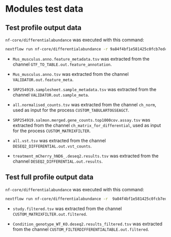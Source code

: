 # Modules test data

## Test profile output data

`nf-core/differentialabundance` was executed with this command:

```bash
nextflow run nf-core/differentialabundance -r 9a84f4bf1e581425c0fcb7edcec772998265eeb1 -latest -profile docker,test --outdir results
```

- `Mus_musculus.anno.feature_metadata.tsv` was extracted from the channel `GTF_TO_TABLE.out.feature_annotation`.

- `Mus_musculus.anno.tsv` was extracted from the channel `VALIDATOR.out.feature_meta`.

- `SRP254919.samplesheet.sample_metadata.tsv` was extracted from the channel `VALIDATOR.out.sample_meta`.

- `all.normalised_counts.tsv` was extracted from the channel `ch_norm`, used as input for the process `CUSTOM_TABULARTOGSEAGCT`.

- `SRP254919.salmon.merged.gene_counts.top1000cov.assay.tsv` was extracted from the channel `ch_matrix_for_differential`, used as input for the process `CUSTOM_MATRIXFILTER`.

- `all.vst.tsv` was extracted from the channel `DESEQ2_DIFFERENTIAL.out.vst_counts`.

- `treatment_mCherry_hND6_.deseq2.results.tsv` was extracted from the channel `DESEQ2_DIFFERENTIAL.out.results`.



## Test full profile output data

`nf-core/differentialabundance` was executed with this command:

```bash
nextflow run nf-core/differentialabundance -r  9a84f4bf1e581425c0fcb7edcec772998265eeb1  -profile docker,test_full --outdir results
```

- `study.filtered.tsv` was extracted from the channel `CUSTOM_MATRIXFILTER.out.filtered`.

- `Condition_genotype_WT_KO.deseq2.results_filtered.tsv` was extracted from the channel `CUSTOM_FILTERDIFFERENTIALTABLE.out.filtered`.
